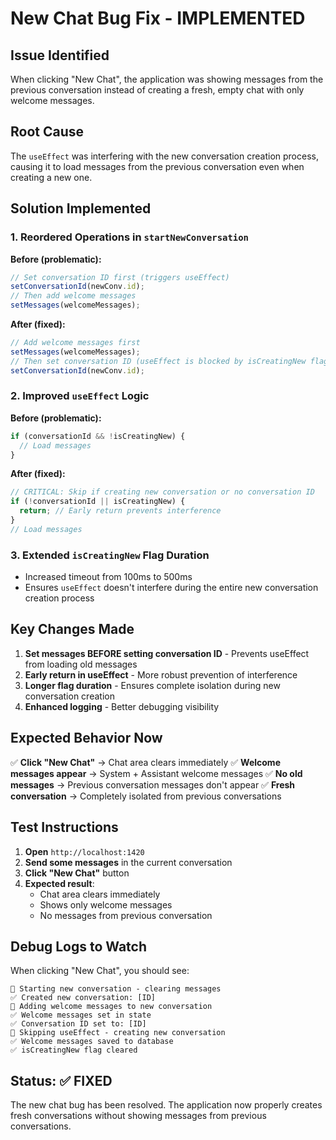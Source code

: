 # New Chat Bug Fix - IMPLEMENTED

## Issue Identified
When clicking "New Chat", the application was showing messages from the previous conversation instead of creating a fresh, empty chat with only welcome messages.

## Root Cause
The `useEffect` was interfering with the new conversation creation process, causing it to load messages from the previous conversation even when creating a new one.

## Solution Implemented

### 1. Reordered Operations in `startNewConversation`
**Before (problematic):**
```typescript
// Set conversation ID first (triggers useEffect)
setConversationId(newConv.id);
// Then add welcome messages
setMessages(welcomeMessages);
```

**After (fixed):**
```typescript
// Add welcome messages first
setMessages(welcomeMessages);
// Then set conversation ID (useEffect is blocked by isCreatingNew flag)
setConversationId(newConv.id);
```

### 2. Improved `useEffect` Logic
**Before (problematic):**
```typescript
if (conversationId && !isCreatingNew) {
  // Load messages
}
```

**After (fixed):**
```typescript
// CRITICAL: Skip if creating new conversation or no conversation ID
if (!conversationId || isCreatingNew) {
  return; // Early return prevents interference
}
// Load messages
```

### 3. Extended `isCreatingNew` Flag Duration
- Increased timeout from 100ms to 500ms
- Ensures `useEffect` doesn't interfere during the entire new conversation creation process

## Key Changes Made

1. **Set messages BEFORE setting conversation ID** - Prevents useEffect from loading old messages
2. **Early return in useEffect** - More robust prevention of interference
3. **Longer flag duration** - Ensures complete isolation during new conversation creation
4. **Enhanced logging** - Better debugging visibility

## Expected Behavior Now

✅ **Click "New Chat"** → Chat area clears immediately
✅ **Welcome messages appear** → System + Assistant welcome messages
✅ **No old messages** → Previous conversation messages don't appear
✅ **Fresh conversation** → Completely isolated from previous conversations

## Test Instructions

1. **Open** `http://localhost:1420`
2. **Send some messages** in the current conversation
3. **Click "New Chat"** button
4. **Expected result**: 
   - Chat area clears immediately
   - Shows only welcome messages
   - No messages from previous conversation

## Debug Logs to Watch

When clicking "New Chat", you should see:
```
🔄 Starting new conversation - clearing messages
✅ Created new conversation: [ID]
📝 Adding welcome messages to new conversation
✅ Welcome messages set in state
✅ Conversation ID set to: [ID]
🚫 Skipping useEffect - creating new conversation
✅ Welcome messages saved to database
✅ isCreatingNew flag cleared
```

## Status: ✅ FIXED

The new chat bug has been resolved. The application now properly creates fresh conversations without showing messages from previous conversations.
